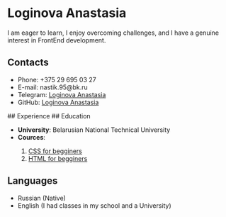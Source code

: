 # Loginova Anastasia
I am eager to learn, I enjoy overcoming challenges, and I have a genuine interest in FrontEnd development.
## Contacts
<ul>
 <li>Phone: +375 29 695 03 27</li>
 <li>E-mail: nastik.95@bk.ru</li>
 <li>Telegram: <a href="https://t.me/Nastik280495">Loginova Anastasia</a></li>
 <li>GitHub: <a href="https://github.com/Nastik95">Loginova Anastasia</a></li>
 </ul>
## Experience
## Education
<ul>
 <li><b>University</b>: Belarusian National Technical University</li>
 <li><b>Cources</b>:</li>
 <ol>
  <li><a href="https://ru.code-basics.com/languages/css">CSS for begginers</a></li>
  <li><a href="https://ru.code-basics.com/languages/html">HTML for begginers</a></li>
 </ol>
 </ul>
 
 ## Languages
 <ul>
 <li>Russian (Native)</li>
 <li>English (I had classes in my school and a University)</li>
 </ul>